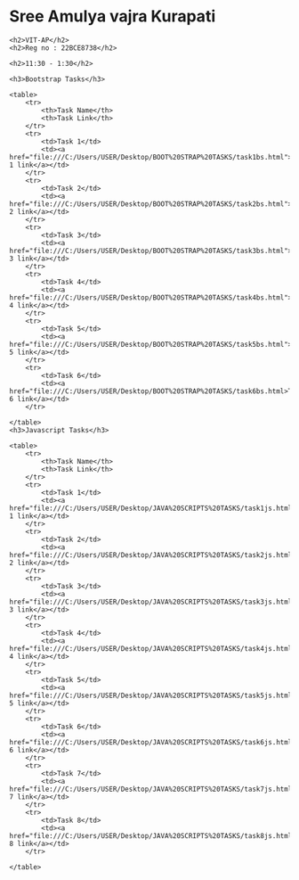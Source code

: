 <!DOCTYPE html>
<html lang="en">
<head>
    <meta charset="UTF-8">
    <meta name="viewport" content="width=device-width, initial-scale=1.0">
    <title>Document</title>
    <style>
        table,th,td{
            border: solid black 2px;
            border-collapse: collapse;
        }
        th,td{
            padding: 2px;
            border: solid black 2px;
        }
    </style>
</head>
<body>
    <h1>Sree Amulya vajra Kurapati</h1>
    
    <h2>VIT-AP</h2>
    <h2>Reg no : 22BCE8738</h2>
    
    <h2>11:30 - 1:30</h2>

    <h3>Bootstrap Tasks</h3>

    <table>
        <tr>
            <th>Task Name</th>
            <th>Task Link</th>
        </tr>
        <tr>
            <td>Task 1</td>
            <td><a href="file:///C:/Users/USER/Desktop/BOOT%20STRAP%20TASKS/task1bs.html">Task 1 link</a></td>
        </tr>
        <tr>
            <td>Task 2</td>
            <td><a href="file:///C:/Users/USER/Desktop/BOOT%20STRAP%20TASKS/task2bs.html">Task 2 link</a></td>
        </tr>
        <tr>
            <td>Task 3</td>
            <td><a href="file:///C:/Users/USER/Desktop/BOOT%20STRAP%20TASKS/task3bs.html">Task 3 link</a></td>
        </tr>
        <tr>
            <td>Task 4</td>
            <td><a href="file:///C:/Users/USER/Desktop/BOOT%20STRAP%20TASKS/task4bs.html">Task 4 link</a></td>
        </tr>
        <tr>
            <td>Task 5</td>
            <td><a href="file:///C:/Users/USER/Desktop/BOOT%20STRAP%20TASKS/task5bs.html">Task 5 link</a></td>
        </tr>
        <tr>
            <td>Task 6</td>
            <td><a href="file:///C:/Users/USER/Desktop/BOOT%20STRAP%20TASKS/task6bs.html>Task 6 link</a></td>
        </tr>
        
    </table>
    <h3>Javascript Tasks</h3>

    <table>
        <tr>
            <th>Task Name</th>
            <th>Task Link</th>
        </tr>
        <tr>
            <td>Task 1</td>
            <td><a href="file:///C:/Users/USER/Desktop/JAVA%20SCRIPTS%20TASKS/task1js.html">Task 1 link</a></td>
        </tr>
        <tr>
            <td>Task 2</td>
            <td><a href="file:///C:/Users/USER/Desktop/JAVA%20SCRIPTS%20TASKS/task2js.html">Task 2 link</a></td>
        </tr>
        <tr>
            <td>Task 3</td>
            <td><a href="file:///C:/Users/USER/Desktop/JAVA%20SCRIPTS%20TASKS/task3js.html">Task 3 link</a></td>
        </tr>
        <tr>
            <td>Task 4</td>
            <td><a href="file:///C:/Users/USER/Desktop/JAVA%20SCRIPTS%20TASKS/task4js.html">Task 4 link</a></td>
        </tr>
        <tr>
            <td>Task 5</td>
            <td><a href="file:///C:/Users/USER/Desktop/JAVA%20SCRIPTS%20TASKS/task5js.html">Task 5 link</a></td>
        </tr>
        <tr>
            <td>Task 6</td>
            <td><a href="file:///C:/Users/USER/Desktop/JAVA%20SCRIPTS%20TASKS/task6js.html">Task 6 link</a></td>
        </tr>
        <tr>
            <td>Task 7</td>
            <td><a href="file:///C:/Users/USER/Desktop/JAVA%20SCRIPTS%20TASKS/task7js.html">Task 7 link</a></td>
        </tr>
        <tr>
            <td>Task 8</td>
            <td><a href="file:///C:/Users/USER/Desktop/JAVA%20SCRIPTS%20TASKS/task8js.html">Task 8 link</a></td>
        </tr>
        
    </table>
</body>
</html>
